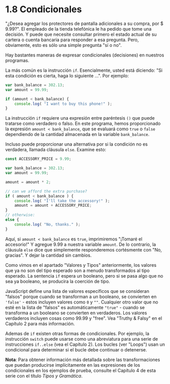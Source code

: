 # 1.8 Condicionales

"¿Desea agregar los protectores de pantalla adicionales a su compra, por $ 9.99?". El empleado de la tienda telefónica le ha pedido que tome una decisión. Y puede que necesite consultar primero el estado actual de su cartera o cuenta bancaria para responder a esa pregunta. Pero, obviamente, esto es sólo una simple pregunta "sí o no".

Hay bastantes maneras de expresar condicionales \(decisiones\) en nuestros programas.

La más común es la instrucción `if`. Esencialmente, usted está diciendo: "Si esta condición es cierta, haga lo siguiente ...". Por ejemplo:

```js
var bank_balance = 302.13;
var amount = 99.99;

if (amount < bank_balance) {
	console.log( "I want to buy this phone!" );
}
```

La instrucción `if` requiere una expresión entre paréntesis `()` que puede tratarse como verdadero o falso. En este programa, hemos proporcionado la expresión `amount < bank_balance`, que se evaluará como `true` o `false` dependiendo de la cantidad almacenada en la variable `bank_balance`.

Incluso puede proporcionar una alternativa por si la condición no es verdadera, llamada cláusula `else`. Examine esto:

```js
const ACCESSORY_PRICE = 9.99;

var bank_balance = 302.13;
var amount = 99.99;

amount = amount * 2;

// can we afford the extra purchase?
if ( amount < bank_balance ) {
	console.log( "I'll take the accessory!" );
	amount = amount + ACCESSORY_PRICE;
}
// otherwise:
else {
	console.log( "No, thanks." );
}
```

Aquí, si `amount < bank_balance` es `true`, imprimiremos "¡Tomaré el accesorio!" Y agregue 9.99 a nuestra variable `amount`. De lo contrario, la cláusula `else` dice que simplemente responderemos cortésmente con "No, gracias". Y dejar la cantidad sin cambios.

Como vimos en el apartado "Valores y Tipos" anteriormente, los valores que ya no son del tipo esperado son a menudo transformados al tipo esperado. La sentencia `if` espera un booleano, pero si se pasa algo que no sea ya booleano, se producira la coerción de tipo.

JavaScript define una lista de valores específicos que se consideran "falsos" porque cuando se transforman a un booleano, se convierten en `'false'` - estos incluyen valores como `0` y `""`. Cualquier otro valor que no esté en la lista de "falsos" es automáticamente `"true"` - cuando se transforma a un booleano se convierten en verdaderos. Los valores verdaderos incluyen cosas como 99.99 y "free". Vea "Truthy & Falsy" en el Capítulo 2 para más información.

Ademas de `if` existen otras formas de condicionales. Por ejemplo, la instrucción `switch` puede usarse como una abreviatura para una serie de instrucciones `if..else` \(vea el Capítulo 2\). Los bucles \(ver "Loops"\) usan un condicional para determinar si el bucle debe continuar o detenerse.

**Nota**: Para obtener información más detallada sobre las transformaciones que puedan producirse implícitamente en las expresiones de los condicionales en los ejemplos de prueba, consulte el Capítulo 4 de esta serie con el título _Tipos y Gramática_.



